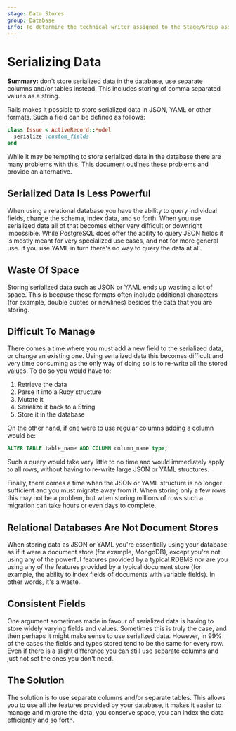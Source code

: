 ```yaml
---
stage: Data Stores
group: Database
info: To determine the technical writer assigned to the Stage/Group associated with this page, see https://about.gitlab.com/handbook/product/ux/technical-writing/#assignments
---
```


# Serializing Data

**Summary:** don't store serialized data in the database, use separate columns
and/or tables instead. This includes storing of comma separated values as a
string.

Rails makes it possible to store serialized data in JSON, YAML or other formats.
Such a field can be defined as follows:

```ruby
class Issue < ActiveRecord::Model
  serialize :custom_fields
end
```

While it may be tempting to store serialized data in the database there are many
problems with this. This document outlines these problems and provide an
alternative.

## Serialized Data Is Less Powerful

When using a relational database you have the ability to query individual
fields, change the schema, index data, and so forth. When you use serialized data
all of that becomes either very difficult or downright impossible. While
PostgreSQL does offer the ability to query JSON fields it is mostly meant for
very specialized use cases, and not for more general use. If you use YAML in
turn there's no way to query the data at all.

## Waste Of Space

Storing serialized data such as JSON or YAML ends up wasting a lot of space.
This is because these formats often include additional characters (for example, double
quotes or newlines) besides the data that you are storing.

## Difficult To Manage

There comes a time where you must add a new field to the serialized
data, or change an existing one. Using serialized data this becomes difficult
and very time consuming as the only way of doing so is to re-write all the
stored values. To do so you would have to:

1. Retrieve the data
1. Parse it into a Ruby structure
1. Mutate it
1. Serialize it back to a String
1. Store it in the database

On the other hand, if one were to use regular columns adding a column would be:

```sql
ALTER TABLE table_name ADD COLUMN column_name type;
```

Such a query would take very little to no time and would immediately apply to
all rows, without having to re-write large JSON or YAML structures.

Finally, there comes a time when the JSON or YAML structure is no longer
sufficient and you must migrate away from it. When storing only a few rows
this may not be a problem, but when storing millions of rows such a migration
can take hours or even days to complete.

## Relational Databases Are Not Document Stores

When storing data as JSON or YAML you're essentially using your database as if
it were a document store (for example, MongoDB), except you're not using any of the
powerful features provided by a typical RDBMS _nor_ are you using any of the
features provided by a typical document store (for example, the ability to index fields
of documents with variable fields). In other words, it's a waste.

## Consistent Fields

One argument sometimes made in favour of serialized data is having to store
widely varying fields and values. Sometimes this is truly the case, and then
perhaps it might make sense to use serialized data. However, in 99% of the cases
the fields and types stored tend to be the same for every row. Even if there is
a slight difference you can still use separate columns and just not set the ones
you don't need.

## The Solution

The solution is to use separate columns and/or separate tables.
This allows you to use all the features provided by your database, it
makes it easier to manage and migrate the data, you conserve space, you can
index the data efficiently and so forth.
